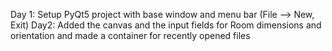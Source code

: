 Day 1: Setup PyQt5 project with base window and menu bar (File --> New, Exit)
Day2: Added the canvas and the input fields for Room dimensions and orientation and made a container for recently opened files
